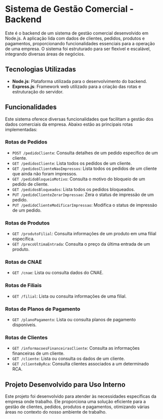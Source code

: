 # Sistema de Gestão Comercial - Backend

Este é o backend de um sistema de gestão comercial desenvolvido em Node.js. A aplicação lida com dados de clientes, pedidos, produtos e pagamentos, proporcionando funcionalidades essenciais para a operação de uma empresa. O sistema foi estruturado para ser flexível e escalável, integrando diversas áreas de negócios.

## Tecnologias Utilizadas

- **Node.js**: Plataforma utilizada para o desenvolvimento do backend.
- **Express.js**: Framework web utilizado para a criação das rotas e estruturação do servidor.

## Funcionalidades

Este sistema oferece diversas funcionalidades que facilitam a gestão dos dados comerciais da empresa. Abaixo estão as principais rotas implementadas:

### Rotas de Pedidos

- `POST /pedidoCliente`: Consulta detalhes de um pedido específico de um cliente.
- `GET /pedidosCliente`: Lista todos os pedidos de um cliente.
- `GET /pedidosClienteNaoImpressos`: Lista todos os pedidos de um cliente que ainda não foram impressos.
- `GET /pedidoBloqueioMotivo`: Consulta o motivo do bloqueio de um pedido de cliente.
- `GET /pedidosBloqueados`: Lista todos os pedidos bloqueados.
- `PUT /pedidoClienteZerarImpressao`: Zera o status de impressão de um pedido.
- `PUT /pedidoClienteModificarImpressao`: Modifica o status de impressão de um pedido.

### Rotas de Produtos

- `GET /produtoFilial`: Consulta informações de um produto em uma filial específica.
- `GET /precoUltimaEntrada`: Consulta o preço da última entrada de um produto.

### Rotas de CNAE

- `GET /cnae`: Lista ou consulta dados do CNAE.

### Rotas de Filiais

- `GET /filial`: Lista ou consulta informações de uma filial.

### Rotas de Planos de Pagamento

- `GET /planoPagamento`: Lista ou consulta planos de pagamento disponíveis.

### Rotas de Clientes

- `GET /informacoesFinanceirasCliente`: Consulta as informações financeiras de um cliente.
- `GET /cliente`: Lista ou consulta os dados de um cliente.
- `GET /clienteByRca`: Consulta clientes associados a um determinado RCA.

## Projeto Desenvolvido para Uso Interno

Este projeto foi desenvolvido para atender às necessidades específicas da empresa onde trabalho. Ele proporciona uma solução eficiente para a gestão de clientes, pedidos, produtos e pagamentos, otimizando várias áreas no contexto do nosso ambiente de trabalho.
